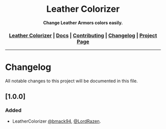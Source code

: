 <div align="center">
<h1>Leather Colorizer</h1>
<strong>Change Leather Armors colors easily.</strong>
<h3>
    <a href="https://github.com/LordRazen/leather-colorizer/blob/main/README.md">Leather Colorizer</a>
    <span> | </span>
    <a href="https://github.com/LordRazen/leather-colorizer/blob/main/docs/DOCS.md">Docs</a>
    <span> | </span>
    <a href="https://github.com/LordRazen/leather-colorizer/blob/main/docs/CONTRIBUTING.md">Contributing</a>
    <span> | </span>
    <a href="https://github.com/LordRazen/leather-colorizer/blob/main/docs/CHANGELOG.md">Changelog</a>
    <span> | </span>
    <a href="https://www.spigotmc.org/resources/leather-colorizer.99462/" target="_blank">Project Page</a>
</h3>
</div>

<hr>

# Changelog

All notable changes to this project will be documented in this file.

## [1.0.0]

### Added

- LeatherColorizer [@bmack94](https://github.com/bmack94), [@LordRazen](https://github.com/LordRazen).
